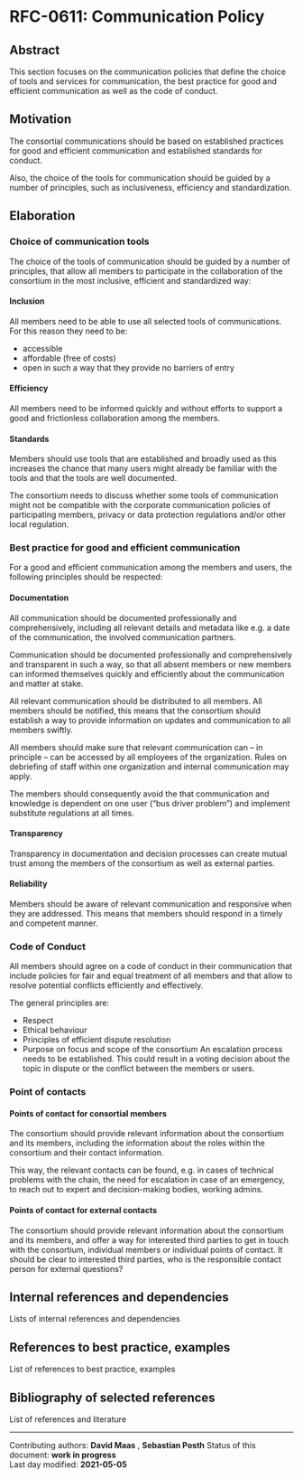 # RFC-0611: Communication Policy

## Abstract

This section focuses on the communication policies that define the choice of tools and services for communication, the best practice for good and efficient communication as well as the code of conduct.
    
## Motivation

The consortial communications should be based on established practices for good and efficient communication and established standards for conduct.

Also, the choice of the tools for communication should be guided by a number of principles, such as inclusiveness, efficiency and standardization.
    
## Elaboration

### Choice of communication tools

The choice of the tools of communication should be guided by a number of principles, that allow all members to participate in the collaboration of the consortium in the most inclusive, efficient and standardized way:

#### Inclusion

All members need to be able to use all selected tools of communications. For this reason they need to be:
- accessible
- affordable (free of costs)
- open in such a way that they provide no barriers of entry

#### Efficiency

All members need to be informed quickly and without efforts to support a good and frictionless collaboration among the members.

#### Standards

Members should use tools that are established and broadly used as this increases the chance that many users might already be familiar with the tools and that the tools are well documented.

The consortium needs to discuss whether some tools of communication might not be compatible with the corporate communication policies of participating members, privacy or data protection regulations and/or other local regulation.


### Best practice for good and efficient communication

For a good and efficient communication among the members and users, the following principles should be respected:

#### Documentation

All communication should be documented professionally and comprehensively, including all relevant details and metadata like e.g. a date of the communication, the involved communication partners. 

Communication should be documented professionally and comprehensively and transparent in such a way, so that all absent members or new members can informed themselves quickly and efficiently about the communication and matter at stake.

All relevant communication should be distributed to all members. All members should be notified, this means that the consortium should establish a way to provide information on updates and communication to all members swiftly. 

All members should make sure that relevant communication can – in principle – can be accessed by all employees of the organization. Rules on debriefing of staff within one organization and internal communication may apply.

The members should consequently avoid the that communication and knowledge is dependent on one user (“bus driver problem”) and implement substitute regulations at all times.

#### Transparency

Transparency in documentation and decision processes can create mutual trust among the members of the consortium as well as external parties. 

#### Reliability

Members should be aware of relevant communication and responsive when they are addressed. This means that members should respond in a timely and competent manner.

### Code of Conduct

All members should agree on a code of conduct in their communication that include policies for fair and equal treatment of all members and that allow to resolve potential conflicts efficiently and effectively.

The general principles are: 
- Respect
- Ethical behaviour 
- Principles of efficient dispute resolution
- Purpose on focus and scope of the consortium
An escalation process needs to be established. This could result in a voting decision about the topic in dispute or the conflict between the members or users.

### Point of contacts

#### Points of contact for consortial members

The consortium should provide relevant information about the consortium and its members, including the information about the roles within the consortium and their contact information.

This way, the relevant contacts can be found, e.g. in cases of technical problems with the chain, the need for escalation in case of an emergency, to reach out to expert and decision-making bodies, working admins.

#### Points of contact for external contacts

The consortium should provide relevant information about the consortium and its members, and offer a way for interested third parties to get in touch with the consortium, individual members or individual points of contact. It should be clear to interested third parties, who is the responsible contact person for external questions?
    
## Internal references and dependencies

Lists of internal references and dependencies 
    
## References to best practice, examples  

List of references to best practice, examples 
	
## Bibliography of selected references

List of references and literature

________

Contributing authors: **David Maas** , **Sebastian Posth**
Status of this document: **work in progress**  
Last day modified: **2021-05-05**